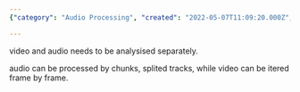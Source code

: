 ```yaml
---
{"category": "Audio Processing", "created": "2022-05-07T11:09:20.000Z", "date": "2022-05-07 11:09:20", "description": "The 'Pyjom Producer' is a process designed for analyzing audio and video separately. Audio can be processed in chunks or split tracks, allowing for more efficient analysis. However, to analyze the video, it needs to be iterated frame by frame.", "modified": "2022-08-18T16:18:50.200Z", "tags": ["ideas", "producer", "pyjom", "structure"], "title": "pyjom producer"}

---
```


video and audio needs to be analysised separately.

audio can be processed by chunks, splited tracks, while video can be itered frame by frame.
